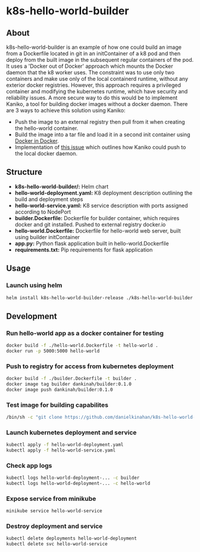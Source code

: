 # k8s-hello-world-builder

## About

k8s-hello-world-builder is an example of how one could build an image from a Dockerfile located in git in an initContainer of a k8 pod and then deploy from the built image in the subsequent regular containers of the pod. It uses a 'Docker out of Docker' approach which mounts the Docker daemon that the k8 worker uses. The constraint was to use only two containers and make use only of the local containerd runtime, without any exterior docker registries. However, this approach requires a privileged container and modifying the kubernetes runtime, which have security and reliability issues. A more secure way to do this would be to implement Kaniko, a tool for building docker images without a docker daemon. There are 3 ways to achieve this solution using Kaniko:

- Push the image to an external registry then pull from it when creating the hello-world container.
- Build the image into a tar file and load it in a second init container using [Docker in Docker](https://hub.docker.com/_/docker).
- Implementation of [this issue](https://github.com/GoogleContainerTools/kaniko/issues/1331) which outlines how Kaniko could push to the local docker daemon.

## Structure

- **k8s-hello-world-builder/:** Helm chart
- **hello-world-deployment.yaml:** K8 deployment description outlining the build and deployment steps
- **hello-world-service.yaml:** K8 service description with ports assigned according to NodePort
- **builder.Dockerfile:** Dockerfile for builder container, which requires docker and git installed. Pushed to external registry docker.io
- **hello-world.Dockerfile:** Dockerfile for hello-world web server, built using builder initContainer
- **app.py:** Python flask application built in hello-world.Dockerfile
- **requirements.txt:** Pip requirements for flask application

## Usage

### Launch using helm

```bash
helm install k8s-hello-world-builder-release ./k8s-hello-world-builder
```

## Development

### Run hello-world app as a docker container for testing

```bash
docker build -f ./hello-world.Dockerfile -t hello-world .
docker run -p 5000:5000 hello-world
```

### Push to registry for access from kubernetes deployment

```bash
docker build -f ./builder.Dockerfile -t builder .
docker image tag builder dankinah/builder:0.1.0
docker image push dankinah/builder:0.1.0
```

### Test image for building capabilites

```bash
/bin/sh -c "git clone https://github.com/danielkinahan/k8s-hello-world-builder.git && cd k8s-hello-world-builder && docker build -f ./hello-world.Dockerfile -t hello-world ."
```

### Launch kubernetes deployment and service

```bash
kubectl apply -f hello-world-deployment.yaml
kubectl apply -f hello-world-service.yaml
```

### Check app logs

```bash
kubectl logs hello-world-deployment-... -c builder
kubectl logs hello-world-deployment-... -c hello-world
```

### Expose service from minikube

```bash
minikube service hello-world-service
```

### Destroy deployment and service

```bash
kubectl delete deployments hello-world-deployment
kubectl delete svc hello-world-service
```
